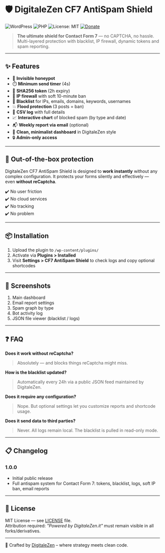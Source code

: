 # 🛡️ DigitaleZen CF7 AntiSpam Shield

![WordPress](https://img.shields.io/badge/WordPress-5.6%2B-blue?logo=wordpress)
![PHP](https://img.shields.io/badge/PHP-7.4%2B-orange?logo=php)
![License: MIT](https://img.shields.io/badge/License-MIT-green.svg)
[![Donate](https://img.shields.io/badge/☕-Buy%20me%20a%20tea-blue)](https://digitalezen.it)

> **The ultimate shield for Contact Form 7** — no CAPTCHA, no hassle. Multi-layered protection with blacklist, IP firewall, dynamic tokens and spam reporting.

---

## ✨ Features

- 🔐 **Invisible honeypot**  
- ⏱️ **Minimum send timer** (4s)
- 🔑 **SHA256 token** (2h expiry)
- 🧱 **IP firewall** with soft 10-minute ban  
- 📩 **Blacklist** for IPs, emails, domains, keywords, usernames  
- 💥 **Flood protection** (3 posts = ban)  
- 🧾 **CSV log** with full details  
- 📈 **Interactive chart** of blocked spam (by type and date)  
- 📬 **Weekly report via email** (optional)  
- 🧘 **Clean, minimalist dashboard** in DigitaleZen style  
- 🔒 **Admin-only access**

---

## 🚀 Out-of-the-box protection

DigitaleZen CF7 AntiSpam Shield is designed to **work instantly** without any complex configuration. It protects your forms silently and effectively — even **without reCaptcha**.

✔️ No user friction  
✔️ No cloud services  
✔️ No tracking  
✔️ No problem

---

## 📦 Installation

1. Upload the plugin to `/wp-content/plugins/`
2. Activate via **Plugins > Installed**
3. Visit **Settings > CF7 AntiSpam Shield** to check logs and copy optional shortcodes

---

## 📸 Screenshots

1. Main dashboard  
2. Email report settings  
3. Spam graph by type  
4. Bot activity log  
5. JSON file viewer (blacklist / logs)

---

## ❓ FAQ

**Does it work without reCaptcha?**  
> Absolutely — and blocks things reCaptcha might miss.

**How is the blacklist updated?**  
> Automatically every 24h via a public JSON feed maintained by DigitaleZen.

**Does it require any configuration?**  
> Nope. But optional settings let you customize reports and shortcode usage.

**Does it send data to third parties?**  
> Never. All logs remain local. The blacklist is pulled in read-only mode.

---

## 📋 Changelog

### 1.0.0
- Initial public release  
- Full antispam system for Contact Form 7: tokens, blacklist, logs, soft IP ban, email reports

---

## 📜 License

MIT License — see [LICENSE](LICENSE) file.  
Attribution required: *"Powered by DigitaleZen.it"* must remain visible in all forks/derivatives.

---

🧠 Crafted by [DigitaleZen](https://digitalezen.it) – where strategy meets clean code.
